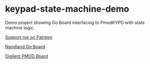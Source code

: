 # keypad-state-machine-demo
Demo project showing Go Board interfacing to PmodKYPD with state machine logic.


[Support me on Patreon](https://patreon.com/nandland)

[Nandland Go Board](https://nandland.com/goboard/introduction.html)

[Digilent PMOD Board](https://store.digilentinc.com/pmod-kypd-16-button-keypad/)
